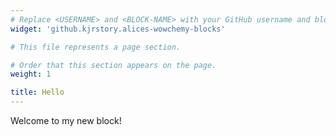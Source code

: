 ```yaml
---
# Replace <USERNAME> and <BLOCK-NAME> with your GitHub username and block name, respectively.
widget: 'github.kjrstory.alices-wowchemy-blocks'

# This file represents a page section.

# Order that this section appears on the page.
weight: 1

title: Hello
---
```


Welcome to my new block!

